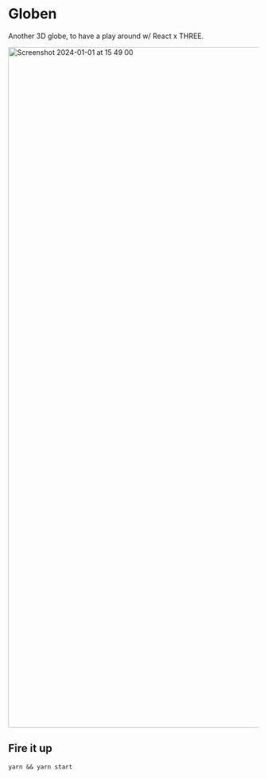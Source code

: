 # Globen

Another 3D globe, to have a play around w/ React x THREE. 

<img width="1367" alt="Screenshot 2024-01-01 at 15 49 00" src="https://github.com/foot/globen-three/assets/22008/f0e7c176-e36b-4536-b62e-0e748eed7e4d">


## Fire it up

`yarn && yarn start`
